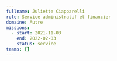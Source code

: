 ```yaml
---
fullname: Juliette Ciapparelli
role: Service administratif et financier
domaine: Autre
missions:
  - start: 2021-11-03
    end: 2022-02-03
    status: service
teams: []
---
```

